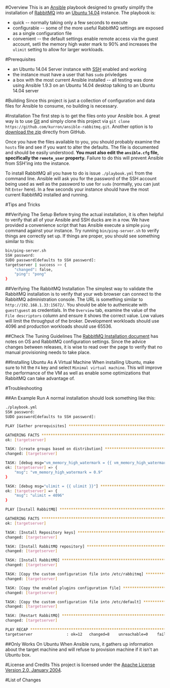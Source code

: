 #Overview
This is an [Ansible](http://www.ansible.com/) playbook designed to greatly simplify the installation 
of [RabbitMQ](https://www.rabbitmq.com/) into an [Ubuntu 14.04](http://www.ubuntu.com/) instance.  The playbook is:

* quick -- normally taking only a few seconds to execute
* configurable -- some of the more useful RabbitMQ settings are exposed as a single configuration file
* convenient -- the default settings enable remote access via the guest account, setli the memory high water mark to 
90% and increases the `ulimit` setting to allow for larger workloads.

#Prerequisites

* an Ubuntu 14.04 Server instance with [SSH](http://www.openssh.com/) enabled and working
* the instance must have a user that has `sudo` privledges
* a box with the most current Ansible installed -- all testing was done using Ansible 1.9.3 on an Ubuntu 14.04 desktop talking 
to an Ubuntu 14.04 server
 
#Building
Since this project is just a collection of configuration and data files for Ansible to consume, no building is necessary.

#Installation
The first step is to get the files onto your Ansible box.  A great way is to use [Git](https://git-scm.com/) and
simply clone this project via `git clone https://github.com/kurron/ansible-rabbitmq.git`.  Another option is to 
[download the zip](https://github.com/kurron/ansible-rabbitmq/archive/master.zip) directly from GitHub.

Once you have the files available to you, you should probably examine the `hosts` file and see if you want to alter the defaults.  The 
file is documented and should be easily understood.  **You must also edit the `ansible.cfg` file, specifically the 
`remote_user` property.**  Failure to do this will prevent Ansible from SSH'ing into the instance.

To install RabbitMQ all you have to do is issue `./playbook.yml` from the command line.  Ansible will ask you for the password 
of the SSH account being used as well as the password to use for `sudo` (normally, you can just hit `Enter` here). In a few
seconds your instance should have the most current RabbitMQ installed and running.

#Tips and Tricks

##Verifying The Setup
Before trying the actual installation, it is often helpful to verify that all of your Ansible and SSH ducks are in a row.  We 
have provided a convenience script that has Ansible execute a simple `ping` command against your instance.  Try running 
`bin/ping-server.sh` to verify things are correctly set up.  If things are proper, you should see something similar to this:

```bash
bin/ping-server.sh 
SSH password: 
SUDO password[defaults to SSH password]: 
targetserver | success >> {
    "changed": false, 
    "ping": "pong"
}
```

##Verifying The RabbitMQ Installation
The simplest way to validate the RabbitMQ installation is to verify that your web browser can connect to the RabbitMQ 
administration console.  The URL is something similar to `http://192.168.1.33:15672/`.  You should be able to authenicate 
with `guest\guest` as credentials.  In the `Overview` tab, examine the value of the `File descriptors` column and ensure it 
shows the correct value.  Low values will limit the throughput of the broker.  Development workloads should use 4096 and 
production workloads should use 65536.

##Check The Tuning Guidelines
The [RabbitMQ Installation document](https://www.rabbitmq.com/install-debian.html) has notes on OS and RabbitMQ configuration 
settings. Since the advice changes between releases, it is wise to read over the page to verify that no manual provisioning 
needs to take place. 

##Installing Ubuntu As A Virtual Machine
When installing Ubuntu, make sure to hit the `F4` key and select `Minimal virtual machine`.  This will improve the performance 
of the VM as well as enable some optimizations that RabbitMQ can take advantage of.

#Troubleshooting

##An Example Run
A normal installation should look something like this:

```bash
./playbook.yml 
SSH password: 
SUDO password[defaults to SSH password]: 

PLAY [Gather prerequisites] *************************************************** 

GATHERING FACTS *************************************************************** 
ok: [targetserver]

TASK: [create groups based on distribution] *********************************** 
changed: [targetserver]

TASK: [debug msg="vm_memory_high_watermark = {{ vm_memory_high_watermark }}"] *** 
ok: [targetserver] => {
    "msg": "vm_memory_high_watermark = 0.9"
}

TASK: [debug msg="ulimit = {{ ulimit }}"] ************************************* 
ok: [targetserver] => {
    "msg": "ulimit = 4096"
}

PLAY [Install RabbitMQ] ******************************************************* 

GATHERING FACTS *************************************************************** 
ok: [targetserver]

TASK: [Install Repository keys] *********************************************** 
changed: [targetserver]

TASK: [Install RabbitMQ repository] ******************************************* 
changed: [targetserver]

TASK: [Install RabbitMQ] ****************************************************** 
changed: [targetserver]

TASK: [Copy the custom configuration file into /etc/rabbitmq] ***************** 
changed: [targetserver]

TASK: [Copy the enabled plugins configuration file] *************************** 
changed: [targetserver]

TASK: [Copy the custom configuration file into /etc/default] ****************** 
changed: [targetserver]

TASK: [Restart RabbitMQ] ****************************************************** 
changed: [targetserver]

PLAY RECAP ******************************************************************** 
targetserver               : ok=12   changed=8    unreachable=0    failed=0   
```

##Only Works On Ubuntu
When Ansible runs, it gathers up information about the target machine and will refuse to provision machine if 
it isn't an Ubuntu box.

#License and Credits
This project is licensed under the [Apache License Version 2.0, January 2004](http://www.apache.org/licenses/).

#List of Changes
